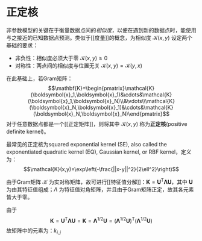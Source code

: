 # 正定核

非参数模型的关键在于衡量数据点间的*相似度*，以便在遇到新的数据点时，能使用与之接近的已知数据点预测。类似于[[度量]]的概念，为相似度 $\mathcal{K}(x,y)$ 设定两个基础的要求：
+ 非负性：相似度必须大于零 $\mathcal{K}(x,y)\geq 0$
+ 对称性：两点间的相似度与位置无关 $\mathcal{K}(x,y)=\mathcal{K}(y,x)$

在此基础上，若Gram矩阵：
$$\mathbf{K}=\begin{pmatrix}\mathcal{K}(\boldsymbol{x}_1,\boldsymbol{x}_1)&\cdots&\mathcal{K}(\boldsymbol{x}_1,\boldsymbol{x}_N)\\&\vdots\\\mathcal{K}(\boldsymbol{x}_N,\boldsymbol{x}_1)&\cdots&\mathcal{K}(\boldsymbol{x}_N,\boldsymbol{x}_N)\end{pmatrix}$$
对于任意数据点都是一个[[正定矩阵]]，则将其中 $\mathcal{K}(x,y)$ 称为**正定核**(positive definite kernel)。

最常见的正定核为squared exponential kernel (SE),
also called the exponentiated quadratic kernel (EQ), Gaussian kernel, or RBF kernel，定义为：
$$\mathcal{K}(x,y)=\exp\left(-\frac{||x-y||^2}{2\ell^2}\right)$$

由于Gram矩阵 $\mathcal{K}$ 为实对称矩阵，故可进行[[特征值分解]]：$\mathbf{K}=\mathbf{U}^{\mathsf{T}}\mathbf{\Lambda}\mathbf{U}$，其中 $\mathbf{U}$ 为由其特征值组成；$\Lambda$ 为特征值对角矩阵，并且由于Gram矩阵正定，故其各元素皆大于零。

由于
$$ \mathbf{K}=\mathbf{U}^{\mathsf{T}}\mathbf{\Lambda}\mathbf{U}=\mathbf{K}= \mathbf{\Lambda}^{1 / 2}\mathbf{U}=\left( \mathbf{\Lambda}^{1 / 2}\mathbf{U} \right)^{\mathsf{T}}\left( \mathbf{\Lambda}^{1 / 2}\mathbf{U} \right)   $$
故矩阵中的元素为：$k_{i,j}$


